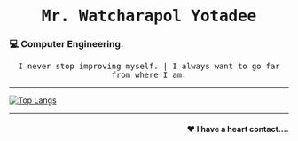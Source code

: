 <h1 align='center'><samp><strong>Mr. Watcharapol Yotadee</strong></samp></h1>
<h3 align="left"> 💻 Computer Engineering.</h3>
<p align='center'> <samp> I never stop improving myself. | I always want to go far from where I am.</samp></p>
<hr>

[![Top Langs](https://github-readme-stats.vercel.app/api/top-langs/?username=WatcharapolxFa&layout=compact&theme=tokyonight)](https://github.com/WatcharapolxFa/github-readme-stats)

<hr>
<h4 align="right"> ❤ I have a heart contact....</h4>



